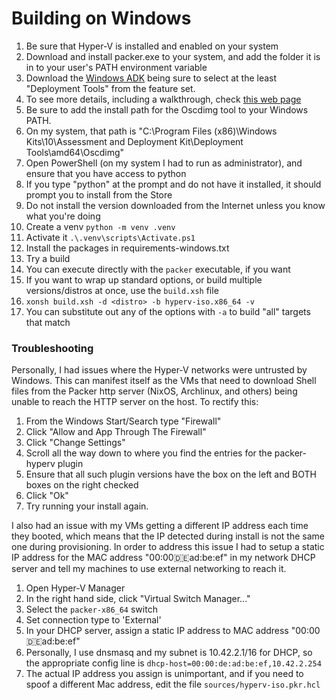 # Building on Windows

1. Be sure that Hyper-V is installed and enabled on your system
1. Download and install packer.exe to your system, and add the folder it is in to your user's PATH environment variable
1. Download the [Windows ADK](https://learn.microsoft.com/en-us/windows-hardware/get-started/adk-install) being sure to select
   at the least "Deployment Tools" from the feature set.
  1. To see more details, including a walkthrough, check [this web page](https://www.makeuseof.com/windows-iso-folder-command-prompt/)
  1. Be sure to add the install path for the Oscdimg tool to your Windows PATH.
  1. On my system, that path is "C:\Program Files (x86)\Windows Kits\10\Assessment and Deployment Kit\Deployment Tools\amd64\Oscdimg"
1. Open PowerShell (on my system I had to run as administrator), and ensure that you have access to python
  1. If you type "python" at the prompt and do not have it installed, it should prompt you to install from the Store
  1. Do not install the version downloaded from the Internet unless you know what you're doing
1. Create a venv `python -m venv .venv`
1. Activate it `.\.venv\scripts\Activate.ps1`
1. Install the packages in requirements-windows.txt
1. Try a build
  1. You can execute directly with the `packer` executable, if you want
  1. If you want to wrap up standard options, or build multiple versions/distros at once, use the `build.xsh` file
  1. `xonsh build.xsh -d <distro> -b hyperv-iso.x86_64 -v`
  1. You can substitute out any of the options with `-a` to build "all" targets that match

### Troubleshooting

Personally, I had issues where the Hyper-V networks were untrusted by Windows. This can manifest itself as the VMs that
need to download Shell files from the Packer http server (NixOS, Archlinux, and others) being unable to reach the
HTTP server on the host. To rectify this:

1. From the Windows Start/Search type "Firewall"
1. Click "Allow and App Through The Firewall"
1. Click "Change Settings"
1. Scroll all the way down to where you find the entries for the packer-hyperv plugin
1. Ensure that all such plugin versions have the box on the left and BOTH boxes on the right checked
1. Click "Ok"
1. Try running your install again.

I also had an issue with my VMs getting a different IP address each time they booted, which means that the IP detected
during install is not the same one during provisioning. In order to address this issue I had to setup a static IP
address for the MAC address "00:00:de:ad:be:ef" in my network DHCP server and tell my machines to use external networking
to reach it.

1. Open Hyper-V Manager
1. In the right hand side, click "Virtual Switch Manager..."
1. Select the `packer-x86_64` switch
1. Set connection type to 'External'
1. In your DHCP server, assign a static IP address to MAC address "00:00:de:ad:be:ef"
  1. Personally, I use dnsmasq and my subnet is 10.42.2.1/16 for DHCP, so the appropriate config line is `dhcp-host=00:00:de:ad:be:ef,10.42.2.254`
  1. The actual IP address you assign is unimportant, and if you need to spoof a different Mac address, edit the file `sources/hyperv-iso.pkr.hcl`